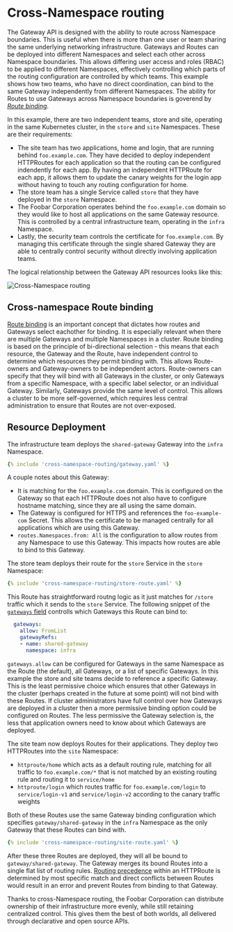 # Cross-Namespace routing

The Gateway API is designed with the ability to route across Namespace boundaries. This is useful when there is more than one user or team sharing the same underlying networking infrastructure. Gateways and Routes can be deployed into different Namespaces and select each other across Namespace boundaries. This allows differing user access and roles (RBAC) to be applied to different Namespaces, effectively controlling which parts of the routing configuration are controlled by which teams. This example shows how two teams, who have no direct coordination, can bind to the same Gateway independently from different Namespaces. The ability for Routes to use Gateways across Namespace boundaries is goverend by [_Route binding_](/guides/multiple-ns#cross-namespace-route-binding).

In this example, there are two independent teams, store and site, operating in the same Kubernetes cluster, in the `store` and `site` Namespaces. These are their requirements:

- The site team has two applications, home and login, that are running behind `foo.example.com`. They have decided to deploy independent HTTPRoutes for each application so that the routing can be configured indendently for each app. By having an independent HTTPRoute for each app, it allows them to update the canary weights for the login app without having to touch any routing configuration for home.
- The store team has a single Service called `store` that they have deployed in the `store` Namespace. 
- The Foobar Corporation operates behind the `foo.example.com` domain so they would like to host all applications on the same Gateway resource. This is controlled by a central infrastructure team, operating in the `infra` Namespace.
- Lastly, the security team controls the certificate for `foo.example.com`. By managing this certificate through the single shared Gateway they are able to centrally control security without directly involving application teams.

The logical relationship between the Gateway API resources looks like this:

![Cross-Namespace routing](/images/cross-namespace-routing.svg)

## Cross-namespace Route binding

[Route binding](/concepts/api-overview/#route-binding) is an important concept that dictates how routes and Gateways select eachother for binding. It is especially relevant when there are multiple Gateways and multiple Namespaces in a cluster. Route binding is based on the principle of bi-directional selection - this means that each resource, the Gateway and the Route, have independent control to determine which resources they permit binding with. This allows Route-owners and Gateway-owners to be independent actors. Route-owners can specify that they will bind with all Gateways in the cluster, or only Gateways from a specific Namespace, with a specific label selector, or an individual Gateway. Similarly, Gateways provide the same level of control. This allows a cluster to be more self-governed, which requires less central administration to ensure that Routes are not over-exposed.

## Resource Deployment

The infrastructure team deploys the `shared-gateway` Gateway into the `infra` Namespace. 

```yaml
{% include 'cross-namespace-routing/gateway.yaml' %}
```

A couple notes about this Gateway:

- It is matching for the `foo.example.com` domain. This is configured on the Gateway so that each HTTPRoute does not also have to configure hostname matching, since they are all using the same domain.
- The Gateway is configured for HTTPS and references the `foo-example-com` Secret. This allows the certificate to be managed centrally for all applications which are using this Gateway.
- `routes.Namespaces.from: All` is the configuration to allow routes from any Namespace to use this Gateway. This impacts how routes are able to bind to this Gateway.

The store team deploys their route for the `store` Service in the `store` Namespace:

```yaml
{% include 'cross-namespace-routing/store-route.yaml' %}
```

This Route has straightforward routng logic as it just matches for `/store` traffic which it sends to the `store` Service. The following snippet of the [`gateways` field](/references/spec/#networking.x-k8s.io/v1alpha1.RouteGateways) controlls which Gateways this Route can bind to:

```yaml
  gateways:
    allow: FromList
    gatewayRefs:
    - name: shared-gateway
      namespace: infra
```

`gateways.allow` can be configured for Gateways in the same Namespace as the Route (the default), all Gateways, or a list of specific Gateways. In this example the store and site teams decide to reference a specific Gateway. This is the least permissive choice which ensures that other Gateways in the cluster (perhaps created in the future at some point) will not bind with these Routes. If cluster administrators have full control over how Gateways are deployed in a cluster then a more permissive binding option could be configured on Routes. The less permissive the Gateway selection is, the less that application owners need to know about which Gateways are deployed. 

The site team now deploys Routes for their applications. They deploy two HTTPRoutes into the `site` Namespace:

- `httproute/home` which acts as a default routing rule, matching for all traffic to `foo.example.com/*` that is not matched by an existing routing rule and routing it to `service/home`
- `httproute/login` which routes traffic for `foo.example.com/login` to `service/login-v1` and `service/login-v2` according to the canary traffic weights 

Both of these Routes use the same Gateway binding configuration which specifies `gateway/shared-gateway` in the `infra` Namespace as the only Gateway that these Routes can bind with.

```yaml
{% include 'cross-namespace-routing/site-route.yaml' %}
```

After these three Routes are deployed, they will all be bound to `gateway/shared-gateway`. The Gateway merges its bound Routes into a single flat list of routing rules. [Routing precedence](/references/spec/#networking.x-k8s.io/v1alpha1.HTTPRouteRule) within an HTTPRoute is determined by most specific match and direct conflicts between Routes would result in an error and prevent Routes from binding to that Gateway.

Thanks to cross-Namespace routing, the Foobar Corporation can distribute ownership of their infrastructure more evenly, while still retaining centralized control. This gives them the best of both worlds, all delivered through declarative and open source APIs.